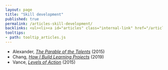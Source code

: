 ```yaml
---
layout: page
title: "Skill development"
published: true
permalink: /articles-skill-development/
backlinks: <ul><li><a id="articles" class="internal-link" href="/articles/">Articles</a></li></ul>
tooltips: 
- path: tooltip_articles.js
---
```


* Alexander, *[The Parable of the Talents](https://slatestarcodex.com/2015/01/31/the-parable-of-the-talents/)* (2015)
* Chang, *[How I Build Learning Projects](https://medium.com/@rchang/how-i-build-learning-projects-part-i-54dbaad68961)* (2019)
* Vance, *[Levels of Action](https://www.lesswrong.com/posts/guDcrPqLsnhEjrPZj/levels-of-action)* (2015)
